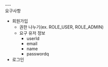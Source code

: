 ---\
요구사항

- 회원가입 
    - 권한 나누기(ex. ROLE_USER, ROLE_ADMIN)
    - 요구 유저 정보 
        - userId
        - email 
        - name
        - passwordq
- 로그인